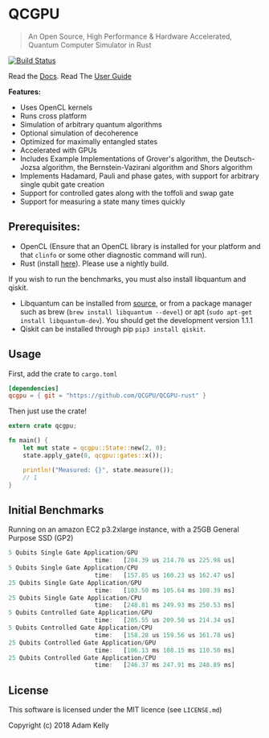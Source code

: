# QCGPU

> An Open Source, High Performance & Hardware Accelerated, Quantum Computer Simulator in Rust

[![Build Status](https://travis-ci.org/QCGPU/qcgpu-rust.svg?branch=master)](https://travis-ci.org/QCGPU/qcgpu-rust)

Read the [Docs](https://qcgpu.github.io/qcgpu-rust/doc/qcgpu/). Read The [User Guide](https://qcgpu.github.io/qcgpu-rust/book/)

**Features:**

* Uses OpenCL kernels
* Runs cross platform
* Simulation of arbitrary quantum algorithms
* Optional simulation of decoherence
* Optimized for maximally entangled states
* Accelerated with GPUs
* Includes Example Implementations of Grover's algorithm, the Deutsch-Jozsa algorithm, the Bernstein-Vazirani algorithm and Shors algorithm
* Implements Hadamard, Pauli and phase gates, with support for arbitrary single qubit gate creation
* Support for controlled gates along with the toffoli and swap gate
* Support for measuring a state many times quickly

## Prerequisites:
* OpenCL (Ensure that an OpenCL library is installed for your platform and that `clinfo` or some other diagnostic command will run). 
* Rust (install [here](https://www.rustup.rs)). Please use a nightly build.

If you wish to run the benchmarks, you must also install libquantum and qiskit.

* Libquantum can be installed from [source](http://libquantum.de/downloads), or from a package manager such as brew (`brew install libquantum --devel`) or apt (`sudo apt-get install libquantum-dev`). You should get the development version 1.1.1
* Qiskit can be installed through pip `pip3 install qiskit`. 
## Usage

First, add the crate to `cargo.toml`

```toml
[dependencies]
qcgpu = { git = "https://github.com/QCGPU/QCGPU-rust" }
```

Then just use the crate!

```rust
extern crate qcgpu;

fn main() {
    let mut state = qcgpu::State::new(2, 0);
    state.apply_gate(0, qcgpu::gates::x());

    println!("Measured: {}", state.measure());
    // 1
}
```

## Initial Benchmarks

Running on an amazon EC2 p3.2xlarge instance, with a 25GB General Purpose SSD (GP2)

```rust
5 Qubits Single Gate Application/GPU
                        time:   [204.39 us 214.76 us 225.98 us]
5 Qubits Single Gate Application/CPU
                        time:   [157.85 us 160.23 us 162.47 us]
25 Qubits Single Gate Application/GPU
                        time:   [103.50 ms 105.64 ms 108.39 ms]
25 Qubits Single Gate Application/CPU
                        time:   [248.81 ms 249.93 ms 250.53 ms]
5 Qubits Controlled Gate Application/GPU
                        time:   [205.55 us 209.50 us 214.34 us]
5 Qubits Controlled Gate Application/CPU
                        time:   [158.28 us 159.56 us 161.78 us]
25 Qubits Controlled Gate Application/GPU
                        time:   [106.13 ms 108.15 ms 110.50 ms]
25 Qubits Controlled Gate Application/CPU
                        time:   [246.37 ms 247.91 ms 248.89 ms]
```

## License

This software is licensed under the MIT licence (see `LICENSE.md`)

Copyright (c) 2018 Adam Kelly


